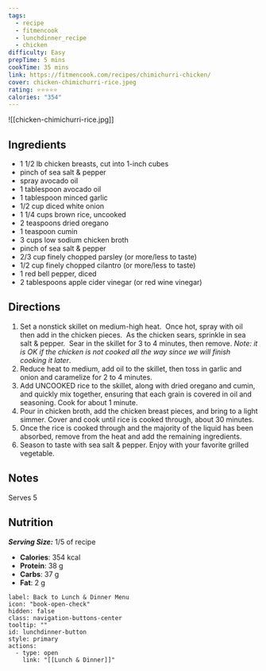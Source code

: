 ```yaml
---
tags:
  - recipe
  - fitmencook
  - lunchdinner_recipe
  - chicken
difficulty: Easy
prepTime: 5 mins
cookTime: 35 mins
link: https://fitmencook.com/recipes/chimichurri-chicken/
cover: chicken-chimichurri-rice.jpeg
rating: ⭐️⭐️⭐️⭐️⭐️
calories: "354"
---
```


![[chicken-chimichurri-rice.jpg]]

## Ingredients
- 1 1/2 lb chicken breasts, cut into 1-inch cubes
- pinch of sea salt & pepper
- spray avocado oil
- 1 tablespoon avocado oil
- 1 tablespoon minced garlic
- 1/2 cup diced white onion
- 1 1/4 cups brown rice, uncooked
- 2 teaspoons dried oregano
- 1 teaspoon cumin
- 3 cups low sodium chicken broth
- pinch of sea salt & pepper
- 2/3 cup finely chopped parsley (or more/less to taste)
- 1/2 cup finely chopped cilantro (or more/less to taste)
- 1 red bell pepper, diced
- 2 tablespoons apple cider vinegar (or red wine vinegar)


## Directions
1. Set a nonstick skillet on medium-high heat.  Once hot, spray with oil then add in the chicken pieces.  As the chicken sears, sprinkle in sea salt & pepper.  Sear in the skillet for 3 to 4 minutes, then remove. _Note: it is OK if the chicken is not cooked all the way since we will finish cooking it later_.
2. Reduce heat to medium, add oil to the skillet, then toss in garlic and onion and caramelize for 2 to 4 minutes.
3. Add UNCOOKED rice to the skillet, along with dried oregano and cumin, and quickly mix together, ensuring that each grain is covered in oil and seasoning. Cook for about 1 minute.
4. Pour in chicken broth, add the chicken breast pieces, and bring to a light simmer. Cover and cook until rice is cooked through, about 30 minutes.
5. Once the rice is cooked through and the majority of the liquid has been absorbed, remove from the heat and add the remaining ingredients.
6. Season to taste with sea salt & pepper. Enjoy with your favorite grilled vegetable.

## Notes
Serves 5

## Nutrition
***Serving Size:*** 1/5 of recipe
- **Calories**: 354 kcal
- **Protein**: 38 g
- **Carbs**: 37 g
- **Fat**: 2 g


```meta-bind-button
label: Back to Lunch & Dinner Menu
icon: "book-open-check"
hidden: false
class: navigation-buttons-center
tooltip: ""
id: lunchdinner-button
style: primary
actions:
  - type: open
    link: "[[Lunch & Dinner]]"

```
 
